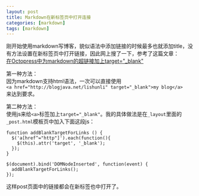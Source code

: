 ```yaml
---
layout: post
title: Markdown在新标签页中打开连接
categories: [markdown]
tags: [markdown]
---
```


刚开始使用markdown写博客，貌似语法中添加链接的时候最多也就添加title，没有方法设置在新标签页中打开链接，因此网上搜了一下，参考了这篇文章：  
[在Octopress中为markdown的超链接加上target="_blank"](http://www.blogjava.net/lishunli/archive/2013/01/20/394478.html)

第一种方法：  
因为markdown支持html语法，一次可以直接使用  
 `<a href="http://blogjava.net/lishunli" target="_blank">my blog</a>`  
来达到要求。

第二种方法：  
使用js来给`<a>`标签加上`target="_blank"`。我的具体做法是在`_layout`里面的`_post.html`模板页中加入下面这段js：

	function addBlankTargetForLinks () {
	  $('a[href^="http"]').each(function(){
	    $(this).attr('target', '_blank');
	  });
	}

	$(document).bind('DOMNodeInserted', function(event) {
	  addBlankTargetForLinks();
	});

这样post页面中的链接都会在新标签也中打开了。